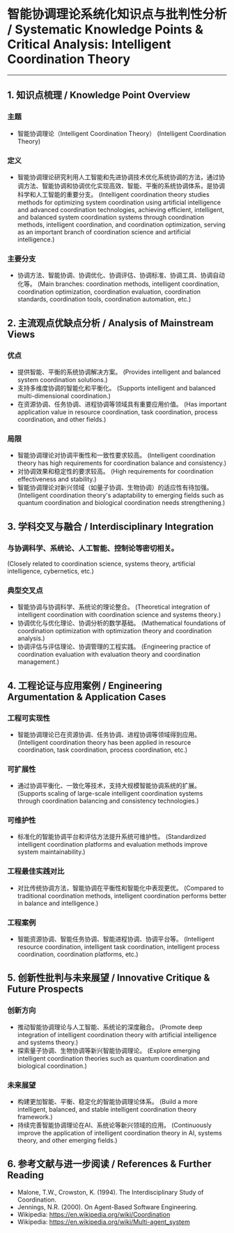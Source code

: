 # 智能协调理论系统化知识点与批判性分析 / Systematic Knowledge Points & Critical Analysis: Intelligent Coordination Theory

---

## 1. 知识点梳理 / Knowledge Point Overview

### 主题
- 智能协调理论（Intelligent Coordination Theory）
  (Intelligent Coordination Theory)

### 定义
- 智能协调理论研究利用人工智能和先进协调技术优化系统协调的方法，通过协调方法、智能协调和协调优化实现高效、智能、平衡的系统协调体系，是协调科学和人工智能的重要分支。
  (Intelligent coordination theory studies methods for optimizing system coordination using artificial intelligence and advanced coordination technologies, achieving efficient, intelligent, and balanced system coordination systems through coordination methods, intelligent coordination, and coordination optimization, serving as an important branch of coordination science and artificial intelligence.)

### 主要分支
- 协调方法、智能协调、协调优化、协调评估、协调标准、协调工具、协调自动化等。
  (Main branches: coordination methods, intelligent coordination, coordination optimization, coordination evaluation, coordination standards, coordination tools, coordination automation, etc.)

## 2. 主流观点优缺点分析 / Analysis of Mainstream Views

### 优点
- 提供智能、平衡的系统协调解决方案。
  (Provides intelligent and balanced system coordination solutions.)
- 支持多维度协调的智能化和平衡化。
  (Supports intelligent and balanced multi-dimensional coordination.)
- 在资源协调、任务协调、进程协调等领域具有重要应用价值。
  (Has important application value in resource coordination, task coordination, process coordination, and other fields.)

### 局限
- 智能协调理论对协调平衡性和一致性要求较高。
  (Intelligent coordination theory has high requirements for coordination balance and consistency.)
- 对协调效果和稳定性的要求较高。
  (High requirements for coordination effectiveness and stability.)
- 智能协调理论对新兴领域（如量子协调、生物协调）的适应性有待加强。
  (Intelligent coordination theory's adaptability to emerging fields such as quantum coordination and biological coordination needs strengthening.)

## 3. 学科交叉与融合 / Interdisciplinary Integration

### 与协调科学、系统论、人工智能、控制论等密切相关。
  (Closely related to coordination science, systems theory, artificial intelligence, cybernetics, etc.)

### 典型交叉点
- 智能协调与协调科学、系统论的理论整合。
  (Theoretical integration of intelligent coordination with coordination science and systems theory.)
- 协调优化与优化理论、协调分析的数学基础。
  (Mathematical foundations of coordination optimization with optimization theory and coordination analysis.)
- 协调评估与评估理论、协调管理的工程实践。
  (Engineering practice of coordination evaluation with evaluation theory and coordination management.)

## 4. 工程论证与应用案例 / Engineering Argumentation & Application Cases

### 工程可实现性
- 智能协调理论已在资源协调、任务协调、进程协调等领域得到应用。
  (Intelligent coordination theory has been applied in resource coordination, task coordination, process coordination, etc.)

### 可扩展性
- 通过协调平衡化、一致化等技术，支持大规模智能协调系统的扩展。
  (Supports scaling of large-scale intelligent coordination systems through coordination balancing and consistency technologies.)

### 可维护性
- 标准化的智能协调平台和评估方法提升系统可维护性。
  (Standardized intelligent coordination platforms and evaluation methods improve system maintainability.)

### 工程最佳实践对比
- 对比传统协调方法，智能协调在平衡性和智能化中表现更优。
  (Compared to traditional coordination methods, intelligent coordination performs better in balance and intelligence.)

### 工程案例
- 智能资源协调、智能任务协调、智能进程协调、协调平台等。
  (Intelligent resource coordination, intelligent task coordination, intelligent process coordination, coordination platforms, etc.)

## 5. 创新性批判与未来展望 / Innovative Critique & Future Prospects

### 创新方向
- 推动智能协调理论与人工智能、系统论的深度融合。
  (Promote deep integration of intelligent coordination theory with artificial intelligence and systems theory.)
- 探索量子协调、生物协调等新兴智能协调理论。
  (Explore emerging intelligent coordination theories such as quantum coordination and biological coordination.)

### 未来展望
- 构建更加智能、平衡、稳定化的智能协调理论体系。
  (Build a more intelligent, balanced, and stable intelligent coordination theory framework.)
- 持续完善智能协调理论在AI、系统论等新兴领域的应用。
  (Continuously improve the application of intelligent coordination theory in AI, systems theory, and other emerging fields.)

## 6. 参考文献与进一步阅读 / References & Further Reading

- Malone, T.W., Crowston, K. (1994). The Interdisciplinary Study of Coordination.
- Jennings, N.R. (2000). On Agent-Based Software Engineering.
- Wikipedia: <https://en.wikipedia.org/wiki/Coordination>
- Wikipedia: <https://en.wikipedia.org/wiki/Multi-agent_system> 